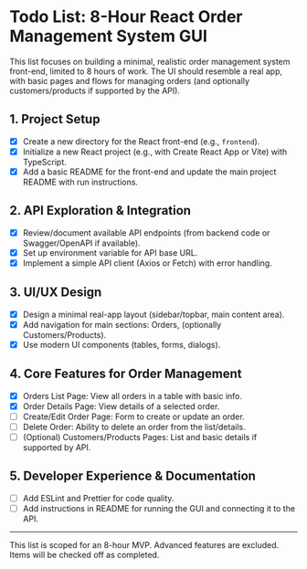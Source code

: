 # Todo List: 8-Hour React Order Management System GUI

This list focuses on building a minimal, realistic order management system front-end, limited to 8 hours of work. The UI should resemble a real app, with basic pages and flows for managing orders (and optionally customers/products if supported by the API).

## 1. Project Setup
- [x] Create a new directory for the React front-end (e.g., `frontend`).
- [x] Initialize a new React project (e.g., with Create React App or Vite) with TypeScript.
- [x] Add a basic README for the front-end and update the main project README with run instructions.

## 2. API Exploration & Integration
- [x] Review/document available API endpoints (from backend code or Swagger/OpenAPI if available).
- [x] Set up environment variable for API base URL.
- [x] Implement a simple API client (Axios or Fetch) with error handling.

## 3. UI/UX Design
- [x] Design a minimal real-app layout (sidebar/topbar, main content area).
- [x] Add navigation for main sections: Orders, (optionally Customers/Products).
- [x] Use modern UI components (tables, forms, dialogs).

## 4. Core Features for Order Management
- [x] Orders List Page: View all orders in a table with basic info.
- [x] Order Details Page: View details of a selected order.
- [ ] Create/Edit Order Page: Form to create or update an order.
- [ ] Delete Order: Ability to delete an order from the list/details.
- [ ] (Optional) Customers/Products Pages: List and basic details if supported by API.

## 5. Developer Experience & Documentation
- [ ] Add ESLint and Prettier for code quality.
- [ ] Add instructions in README for running the GUI and connecting it to the API.

---

This list is scoped for an 8-hour MVP. Advanced features are excluded. Items will be checked off as completed.
